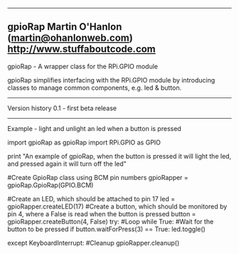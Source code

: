 -------------------------------------------------------------------------------
gpioRap
Martin O'Hanlon (martin@ohanlonweb.com)
http://www.stuffaboutcode.com
-------------------------------------------------------------------------------

gpioRap - A wrapper class for the RPi.GPIO module

gpioRap simplifies interfacing with the RPi.GPIO module by introducing classes
to manage common components, e.g. led & button.

------------------------------------------------------------------------------

Version history
0.1 - first beta release

-------------------------------------------------------------------------------

Example - light and unlight an led when a button is pressed

import gpioRap as gpioRap
import RPi.GPIO as GPIO

print "An example of gpioRap, when the button is pressed it will light the led, and pressed again it will turn off the led"

#Create GpioRap class using BCM pin numbers
gpioRapper = gpioRap.GpioRap(GPIO.BCM)

#Create an LED, which should be attached to pin 17
led = gpioRapper.createLED(17)
#Create a button, which should be monitored by pin 4, where a False is read when the button is pressed
button = gpioRapper.createButton(4, False)
try:
        #Loop
        while True:
                #Wait for the button to be pressed
                if button.waitForPress(3) == True:
                        led.toggle()

except KeyboardInterrupt:
        #Cleanup
        gpioRapper.cleanup()

